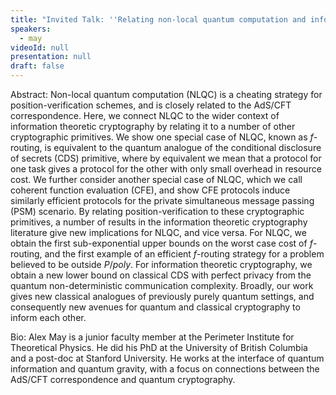 ```yaml
---
title: "Invited Talk: ''Relating non-local quantum computation and information theoretic cryptography''"
speakers:
  - may
videoId: null
presentation: null
draft: false
---
```

Abstract: Non-local quantum computation (NLQC) is a cheating strategy for position-verification schemes, and is closely related to the AdS/CFT correspondence. Here, we connect NLQC to the wider context of information theoretic cryptography by relating it to a number of other cryptographic primitives. We show one special case of NLQC, known as $f$-routing, is equivalent to the quantum analogue of the conditional disclosure of secrets (CDS) primitive, where by equivalent we mean that a protocol for one task gives a protocol for the other with only small overhead in resource cost. We further consider another special case of NLQC, which we call coherent function evaluation (CFE), and show CFE protocols induce similarly efficient protocols for the private simultaneous message passing (PSM) scenario. By relating position-verification to these cryptographic primitives, a number of results in the information theoretic cryptography literature give new implications for NLQC, and vice versa. For NLQC, we obtain the first sub-exponential upper bounds on the worst case cost of $f$-routing, and the first example of an efficient $f$-routing strategy for a problem believed to be outside $P/poly$. For information theoretic cryptography, we obtain a new lower bound on classical CDS with perfect privacy from the quantum non-deterministic communication complexity. Broadly, our work gives new classical analogues of previously purely quantum settings, and consequently new avenues for quantum and classical cryptography to inform each other. 

Bio: Alex May is a junior faculty member at the Perimeter Institute for Theoretical Physics. He did his PhD at the University of British Columbia and a post-doc at Stanford University. He works at the interface of quantum information and quantum gravity, with a focus on connections between the AdS/CFT correspondence and quantum cryptography.



<!-- fields to use above: -->
<!-- videoId: "Vfl9pPh6ipI" -->
<!-- presentation: "/slides/invited-MargaridaPereira.pdf" -->
